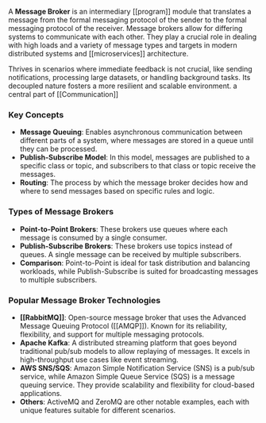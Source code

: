 A **Message Broker** is an intermediary [[program]] module that translates a message from the formal messaging protocol of the sender to the formal messaging protocol of the receiver. Message brokers allow for differing systems to communicate with each other. They play a crucial role in dealing with high loads and a variety of message types and targets in modern distributed systems and [[microservices]] architecture.

Thrives in scenarios where immediate feedback is not crucial, like sending notifications, processing large datasets, or handling background tasks. Its decoupled nature fosters a more resilient and scalable environment. a central part of [[Communication]]
### Key Concepts

- **Message Queuing**: Enables asynchronous communication between different parts of a system, where messages are stored in a queue until they can be processed.
- **Publish-Subscribe Model**: In this model, messages are published to a specific class or topic, and subscribers to that class or topic receive the messages.
- **Routing**: The process by which the message broker decides how and where to send messages based on specific rules and logic.

### Types of Message Brokers

- **Point-to-Point Brokers**: These brokers use queues where each message is consumed by a single consumer.
- **Publish-Subscribe Brokers**: These brokers use topics instead of queues. A single message can be received by multiple subscribers.
- **Comparison**: Point-to-Point is ideal for task distribution and balancing workloads, while Publish-Subscribe is suited for broadcasting messages to multiple subscribers.

### Popular Message Broker Technologies

- **[[RabbitMQ]]**: Open-source message broker that uses the Advanced Message Queuing Protocol ([[AMQP]]). Known for its reliability, flexibility, and support for multiple messaging protocols.
- **Apache Kafka**: A distributed streaming platform that goes beyond traditional pub/sub models to allow replaying of messages. It excels in high-throughput use cases like event streaming.
- **AWS SNS/SQS**: Amazon Simple Notification Service (SNS) is a pub/sub service, while Amazon Simple Queue Service (SQS) is a message queuing service. They provide scalability and flexibility for cloud-based applications.
- **Others**: ActiveMQ and ZeroMQ are other notable examples, each with unique features suitable for different scenarios.